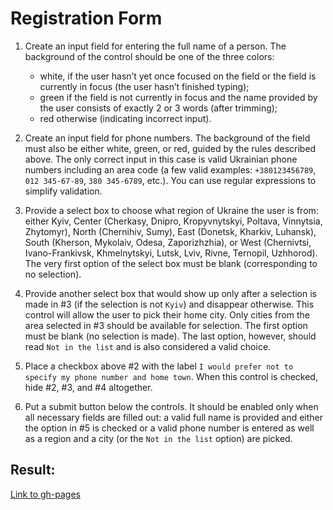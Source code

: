 # Registration Form

1) Create an input field for entering the full name of a person. The background of the control should be one of the three colors:
    - white, if the user hasn’t yet once focused on the field or the field is currently in focus (the user hasn’t finished typing);
    - green if the field is not currently in focus and the name provided by the user consists of exactly 2 or 3 words (after trimming);
    - red otherwise (indicating incorrect input).

2) Create an input field for phone numbers. The background of the field must also be either white, green, or red, guided by the rules described above. The only correct input in this case is valid Ukrainian phone numbers including an area code (a few valid examples: `+380123456789`, `012 345-67-89`, `380 345-6789`, etc.). You can use regular expressions to simplify validation.

3) Provide a select box to choose what region of Ukraine the user is from: either Kyiv, Center (Cherkasy, Dnipro, Kropyvnytskyi, Poltava, Vinnytsia, Zhytomyr), North (Chernihiv, Sumy), East (Donetsk, Kharkiv, Luhansk), South (Kherson, Mykolaiv, Odesa, Zaporizhzhia), or West (Chernivtsi, Ivano-Frankivsk, Khmelnytskyi, Lutsk, Lviv, Rivne, Ternopil, Uzhhorod). The very first option of the select box must be blank (corresponding to no selection).

4) Provide another select box that would show up only after a selection is made in #3 (if the selection is not `Kyiv`) and disappear otherwise. This control will allow the user to pick their home city. Only cities from the area selected in #3 should be available for selection. The first option must be blank (no selection is made). The last option, however, should read `Not in the list` and is also considered a valid choice.

5) Place a checkbox above #2 with the label `I would prefer not to specify my phone number and home town`. When this control is checked, hide #2, #3, and #4 altogether.

6) Put a submit button below the controls. It should be enabled only when all necessary fields are filled out: a valid full name is provided and either the option in #5 is checked or a valid phone number is entered as well as a region and a city (or the `Not in the list` option) are picked.

## Result:
[Link to gh-pages](https://yojikyo.github.io/dom_registration-form/)
